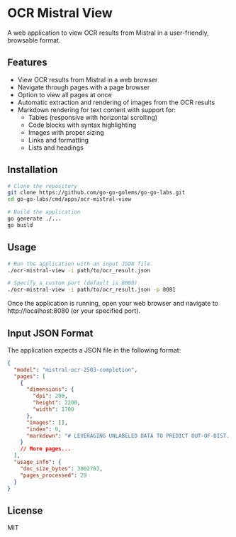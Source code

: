 # OCR Mistral View

A web application to view OCR results from Mistral in a user-friendly, browsable format.

## Features

- View OCR results from Mistral in a web browser
- Navigate through pages with a page browser
- Option to view all pages at once
- Automatic extraction and rendering of images from the OCR results
- Markdown rendering for text content with support for:
  - Tables (responsive with horizontal scrolling)
  - Code blocks with syntax highlighting
  - Images with proper sizing
  - Links and formatting
  - Lists and headings

## Installation

```bash
# Clone the repository
git clone https://github.com/go-go-golems/go-go-labs.git
cd go-go-labs/cmd/apps/ocr-mistral-view

# Build the application
go generate ./...
go build
```

## Usage

```bash
# Run the application with an input JSON file
./ocr-mistral-view -i path/to/ocr_result.json

# Specify a custom port (default is 8080)
./ocr-mistral-view -i path/to/ocr_result.json -p 8081
```

Once the application is running, open your web browser and navigate to http://localhost:8080 (or your specified port).

## Input JSON Format

The application expects a JSON file in the following format:

```json
{
  "model": "mistral-ocr-2503-completion",
  "pages": [
    {
      "dimensions": {
        "dpi": 200,
        "height": 2200,
        "width": 1700
      },
      "images": [],
      "index": 0,
      "markdown": "# LEVERAGING UNLABELED DATA TO PREDICT OUT-OF-DIST..."
    }
    // More pages...
  ],
  "usage_info": {
    "doc_size_bytes": 3002783,
    "pages_processed": 29
  }
}
```

## License

MIT
